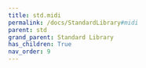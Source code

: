 ```yaml
---
title: std.midi
permalink: /docs/StandardLibrary#midi
parent: std
grand_parent: Standard Library
has_children: True
nav_order: 9
---
```

